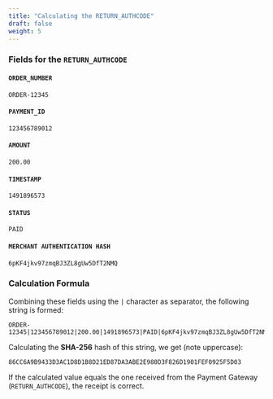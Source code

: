 ```yaml
---
title: "Calculating the RETURN_AUTHCODE"
draft: false
weight: 5
---
```


### Fields for the `RETURN_AUTHCODE`

#### `ORDER_NUMBER`
`ORDER-12345`

#### `PAYMENT_ID`
`123456789012`

#### `AMOUNT`
`200.00`

#### `TIMESTAMP`
`1491896573`

#### `STATUS`
`PAID`

#### `MERCHANT AUTHENTICATION HASH`
`6pKF4jkv97zmqBJ3ZL8gUw5DfT2NMQ`

### Calculation Formula

Combining these fields using the `|` character as separator, the following string is formed:

```plain
ORDER-12345|123456789012|200.00|1491896573|PAID|6pKF4jkv97zmqBJ3ZL8gUw5DfT2NMQ
```

Calculating the **SHA-256** hash of this string, we get (note uppercase): 

```plain
86CC6A9B9433D3AC1D8D1B8D21ED87DA3ABE2E980D3F826D1901FEF0925F5D03
```

If the calculated value equals the one received from the Payment Gateway (`RETURN_AUTHCODE`), the receipt is correct.
